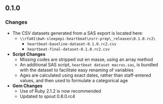 ## 0.1.0

### Changes
- The CSV datasets generated from a SAS export is located here:
  - `\\rfa01\bwh-sleepepi-heartbeat\nsrr-prep\_releases\0.1.0.rc2\`
    - `heartbeat-baseline-dataset-0.1.0.rc2.csv`
    - `heartbeat-final-dataset-0.1.0.rc2.csv`
- **Script Changes**
  - Missing codes are stripped out en masse, using an array method
  - An additional SAS script, `heartbeat dataset macros.sas`, is bundled with the dataset to facilitate easy renaming of variables
  - Ages are calculated using exact dates, rather than staff-entered values, and then used to formulate a categorical age
- **Gem Changes**
  - Use of Ruby 2.1.2 is now recommended
  - Updated to spout 0.8.0.rc4
